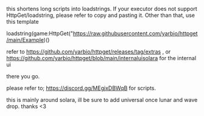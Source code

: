 this shortens long scripts into loadstrings. If your executor does not support HttpGet/loadstring, please refer to copy and pasting it. Other than that, use this template

loadstring(game:HttpGet("https://raw.githubusercontent.com/yarbio/httpget/main/Example)()

refer to https://github.com/yarbio/httpget/releases/tag/extras , or https://github.com/yarbio/httpget/blob/main/internaluisolara for the internal ui

there you go.

please refer to; https://discord.gg/MEgjxDBWqB for scripts.

this is mainly around solara, ill be sure to add universal once lunar and wave drop.
thanks <3
